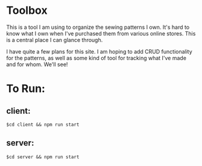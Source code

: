 # Toolbox

This is a tool I am using to organize the sewing patterns I own. It's hard to know what I own when I've purchased them from various online stores. This is a central place I can glance through.

I have quite a few plans for this site. I am hoping to add CRUD functionality for the patterns, as well as some kind of tool for tracking what I've made and for whom. We'll see!

# To Run:

## client:

`$cd client && npm run start`

## server:

`$cd server && npm run start`
